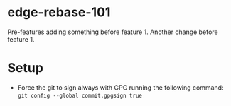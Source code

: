# edge-rebase-101

Pre-features adding something before feature 1. Another change before feature 1.

# Setup

- Force the git to sign always with GPG running the following command: ```git config --global commit.gpgsign true```
